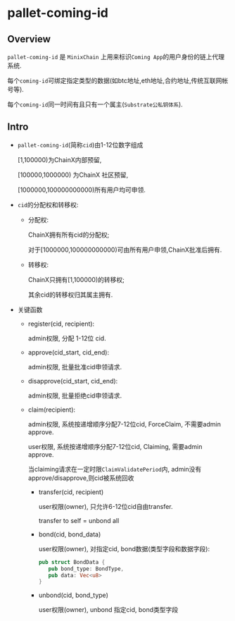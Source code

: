# pallet-coming-id

## Overview
`pallet-coming-id` 是 `MinixChain` 上用来标识`Coming App`的用户身份的链上代理系统. 

每个`coming-id`可绑定指定类型的数据(如btc地址,eth地址,合约地址,传统互联网帐号等).

每个`coming-id`同一时间有且只有一个属主(`Substrate公私钥体系`).

## Intro
- `pallet-coming-id`(简称`cid`)由1-12位数字组成

   [1,100000)为ChainX内部预留, 
   
   [100000,1000000) 为ChainX 社区预留, 
   
   [1000000,100000000000)所有用户均可申领.

- `cid`的分配权和转移权:  
  - 分配权: 
  
    ChainX拥有所有cid的分配权;
  
    对于[1000000,100000000000)可由所有用户申领,ChainX批准后拥有.
  - 转移权: 
  
    ChainX只拥有[1,100000)的转移权;
    
    其余cid的转移权归其属主拥有.
    
- 关键函数

  - register(cid, recipient): 
  
    admin权限, 分配 1-12位 cid.
  
  - approve(cid_start, cid_end): 
    
    admin权限, 批量批准cid申领请求.
  
  - disapprove(cid_start, cid_end): 
    
    admin权限, 批量拒绝cid申领请求.

  - claim(recipient):
     
      admin权限, 系统按递增顺序分配7-12位cid, ForceClaim, 不需要admin approve.
      
      user权限, 系统按递增顺序分配7-12位cid, Claiming, 需要admin approve.
     
      当claiming请求在一定时限`ClaimValidatePeriod`内, admin没有approve/disapprove,则cid被系统回收
  
    - transfer(cid, recipient)
     
      user权限(owner), 只允许6-12位cid自由transfer.
  
      transfer to self = unbond all
  
    - bond(cid, bond_data)
  
      user权限(owner),  对指定cid, bond数据(类型字段和数据字段):
  
      ```rust
      pub struct BondData {
         pub bond_type: BondType,
         pub data: Vec<u8>
      }
      ```
  
    - unbond(cid, bond_type)
   
      user权限(owner), unbond 指定cid, bond类型字段
